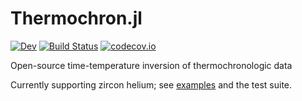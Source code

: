 # Thermochron.jl

[![Dev][docs-dev-img]][docs-dev-url]
[![Build Status][ci-img]][ci-url]
[![codecov.io][codecov-img]][codecov-url]

Open-source time-temperature inversion of thermochronologic data

Currently supporting zircon helium; see [examples](examples) and the test suite.

[docs-stable-img]: https://img.shields.io/badge/docs-stable-blue.svg
[docs-stable-url]: https://brenhinkeller.github.io/Thermochron.jl/stable/
[docs-dev-img]: https://img.shields.io/badge/docs-dev-blue.svg
[docs-dev-url]: https://brenhinkeller.github.io/Thermochron.jl/dev/
[ci-img]: https://github.com/brenhinkeller/Thermochron.jl/workflows/CI/badge.svg
[ci-url]: https://github.com/brenhinkeller/Thermochron.jl/actions?query=workflow%3ACI
[codecov-img]: http://codecov.io/github/brenhinkeller/Thermochron.jl/coverage.svg?branch=main
[codecov-url]: http://codecov.io/github/brenhinkeller/Thermochron.jl?branch=main
